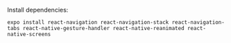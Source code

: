 Install dependencies:
```
expo install react-navigation react-navigation-stack react-navigation-tabs react-native-gesture-handler react-native-reanimated react-native-screens
```
